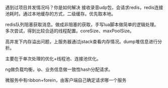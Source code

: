<!-- import java.util.*; -->
<!--  -->
<!-- // 必须定义 `ShowMeBug` 入口类和 `public static void main(String[] args)` 入口方法 -->
<!-- public class ShowMeBug { -->
<!--   public static void main(String[] args) { -->
<!--      -->
<!--     System.out.println("Hello World!"); -->
<!--   } -->
<!-- } -->
<!--  -->
<!-- 1. ThreadLocal是什么？ -->
<!-- 本地线程变量 -->
<!-- Thred->ThreadLocalMap<ThreadLocal,value> -->
<!-- 2. ThreadLocal最佳实践应用场景都有哪些？简单举个例子 -->
<!-- Spring事务传递通过ThreadLocalMap，判断是否有事务以及传递策略 -->
<!--  -->
<!-- 3. ThreadLocal在SpringMVC框架的应用都有哪些？ -->
<!--  -->
<!-- 4.实际使用 -->
<!-- 通过ThreadLocal实现不同数据库之间的切换，主要在dao层去处理。 -->
<!--  -->
<!--  -->
<!--  -->
<!-- HashMap和HashTable的区别?HashMap默认容量是多少？初始化实例时为什么需要提前设置容量大小? -->
<!-- Hashtable->已经废弃了map，线程安全，一把锁全部。通常和CocurrentHashMap比对 -->
<!-- HashMap，底层实现Object[]，item->linkedList;1.8做了一些优化，数组+链表+红黑树。 -->
<!-- 切换条件：size>64,hashc冲突数量>8,转化为红黑树。<6时切换回来。根据柏松分布得来的8. -->
<!-- 〈64时做扩容。 -->
<!--  -->
<!-- CocurrentHashMap，sychnorized同步实现，锁node头节点。1.7之前是分段锁。 -->
<!--  -->
<!--  -->
<!-- 你平时使用最多的是什么Map数据结构? -->
<!-- HashMap -->
<!--  -->
<!--  -->
<!-- 使用过java.util.concurrent包下的数据结构类型吗？ -->
<!-- 有看过 -->
<!-- BlockLinkedList-阻塞队列，以及一些变体 -->
<!--  -->
<!-- 使用过：可重入锁ReEnterLock,Vect-List, -->
<!-- Future相关类 -->
<!--  -->
<!-- 同步类型的，set、队列相关。 -->
<!--  -->
<!--  -->
<!--  -->
<!--  -->
<!--  -->
<!--  -->
<!--  -->
<!-- 你怎么理解cookie和session，有哪些不同点 -->
<!-- 都是用来跟踪记录用户信息 -->
<!-- cookie是前端保存的，jwt-一种应用方式，分布式环境，不用关心service不同的问题。存在安全问题 -->
<!-- session是后端保存，Oauth2，可能需要自己处理【1，service之间同步，2分布式缓存-推荐采用。3落到数据-不推荐】 -->
<!--  -->
<!--  -->
<!--  -->
<!--  -->
<!-- Spring的跨域如何解决？ -->
<!-- 引起：请求了不同源 -->
<!-- 1.请求统一网关，网关做具体分流--springCloud-gateway -->
<!--  -->
<!--  -->
<!--  -->
<!-- 在前后端分离项目场景里，如何让前端展示的所有时间是当地时间 -->
<!-- 1.前端获取展示，国际化处理。 -->
<!-- 2.做国际化本地化，java有个localDate相关的接口，有时区的设置。 -->
<!-- 如果服务器在A，客户端在B，就需要前端传递时区信息。 -->
<!-- 客户端ip信息可以获取部分信息。---从网络连接里拿对应的信息。 -->
<!--  -->
<!-- 接口数据被人截包了，你如何防止数据恶意提交？ -->
<!-- 用户信息，ip信息。 -->
<!-- 同一个用户认证，对应网络位置(ip、设备码)出现变化，视为风险请求，不做处理/给出提示，下线。 -->
<!-- 用户认证，密码-加盐处理。自定义的序列化。加密传输/禁止明文传输。 -->
<!-- 高危操作加限制。csrf -->
<!--  -->
<!--  -->
<!--  -->
<!--  -->
<!--  -->
<!--  -->
遇到过项目并发情况吗？你是如何解决
接收录音udp包，会请求redis，redis连接池耗时。通过本地缓存的方式，二级缓存。优先取本地。

redis队列阻塞获取消息。做成非阻塞的获取，手写lua脚本做简单的逻辑处理。
多次尝试，得到比较合适的线程配置。coreSize、maxPoolSize。

高并发下内存溢出问题，上服务器通过jstack查看内存情况。dump堆信息进行分析。

主要在于单次处理的优化+线程池、连接池优化。


ng做负载均衡，ip、业务信息做一致性hash分配请求。

微服务中有ribbon+forein，由客户端自己确定请求哪一个服务